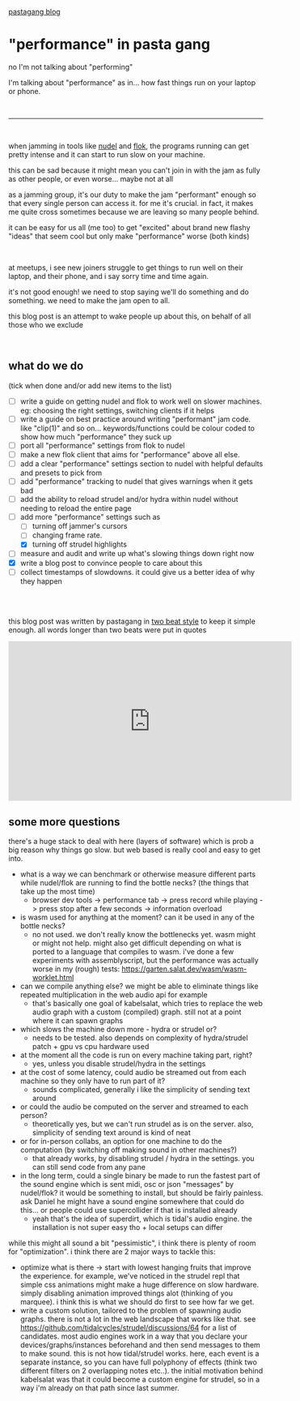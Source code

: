 [pastagang blog](/blog)

# "performance" in pasta gang

no I'm not talking about "performing"

I'm talking about "performance" as in... how fast things run on your laptop or phone.

<br>

<hr>

<br>

when jamming in tools like [nudel](https://nudel.cc) and [flok](https://flok.cc), the programs running can get pretty intense and it can start to run slow on your machine.

this can be sad because it might mean you can't join in with the jam as fully as other people, or even worse... maybe not at all

as a jamming group, it's our duty to make the jam "performant" enough so that every single person can access it. for me it's crucial. in fact, it makes me quite cross sometimes because we are leaving so many people behind.

it can be easy for us all (me too) to get "excited" about brand new flashy "ideas" that seem cool but only make "performance" worse (both kinds)

<br>

at meetups, i see new joiners struggle to get things to run well on their laptop, and their phone, and i say sorry time and time again.

it's not good enough! we need to stop saying we'll do something and do something. we need to make the jam open to all.

this blog post is an attempt to wake people up about this, on behalf of all those who we exclude

<br>

## what do we do

(tick when done and/or add new items to the list)

- [ ] write a guide on getting nudel and flok to work well on slower machines. eg: choosing the right settings, switching clients if it helps
- [ ] write a guide on best practice around writing "performant" jam code. like "clip(1)" and so on... keywords/functions could be colour coded to show how much "performance" they suck up
- [ ] port all "performance" settings from flok to nudel
- [ ] make a new flok client that aims for "performance" above all else.
- [ ] add a clear "performance" settings section to nudel with helpful defaults and presets to pick from
- [ ] add "performance" tracking to nudel that gives warnings when it gets bad
- [ ] add the ability to reload strudel and/or hydra within nudel without needing to reload the entire page
- [ ] add more "performance" settings such as
  - [ ] turning off jammer's cursors
  - [ ] changing frame rate.
  - [x] turning off strudel highlights
- [ ] measure and audit and write up what's slowing things down right now
- [x] write a blog post to convince people to care about this
- [ ] collect timestamps of slowdowns. it could give us a better idea of why they happen

<br>

<br>

this blog post was written by pastagang in [two beat style](https://www.todepond.com/wikiblogarden/academia/style/two-beat) to keep it simple enough. all words longer than two beats were put in quotes

<iframe width="560" height="315" src="https://www.youtube-nocookie.com/embed/29KLkK0Vlw0" title="YouTube video player" frameborder="0" allow="accelerometer; autoplay; clipboard-write; encrypted-media; gyroscope; picture-in-picture; web-share" referrerpolicy="strict-origin-when-cross-origin" allowfullscreen></iframe>

## some more questions

there's a huge stack to deal with here (layers of software) which is prob a big reason why things go slow. but web based is really cool and easy to get into.

- what is a way we can benchmark or otherwise measure different parts while nudel/flok are running to find the bottle necks? (the things that take up the most time)
  - browser dev tools -> performance tab -> press record while playing -> press stop after a few seconds -> information overload
- is wasm used for anything at the moment? can it be used in any of the bottle necks?
  - no not used. we don't really know the bottlenecks yet. wasm might or might not help. might also get difficult depending on what is ported to a language that compiles to wasm. i've done a few experiments with assemblyscript, but the performance was actually worse in my (rough) tests: <https://garten.salat.dev/wasm/wasm-worklet.html>
- can we compile anything else? we might be able to eliminate things like repeated multiplication in the web audio api for example
  - that's basically one goal of kabelsalat, which tries to replace the web audio graph with a custom (compiled) graph. still not at a point where it can spawn graphs
- which slows the machine down more - hydra or strudel or?
  - needs to be tested. also depends on complexity of hydra/strudel patch + gpu vs cpu hardware used
- at the moment all the code is run on every machine taking part, right?
  - yes, unless you disable strudel/hydra in the settings
- at the cost of some latency, could audio be streamed out from each machine so they only have to run part of it?
  - sounds complicated, generally i like the simplicity of sending text around
- or could the audio be computed on the server and streamed to each person?
  - theoretically yes, but we can't run strudel as is on the server. also, simplicity of sending text around is kind of neat
- or for in-person collabs, an option for one machine to do the computation (by switching off making sound in other machines?)
  - that already works, by disabling strudel / hydra in the settings. you can still send code from any pane
- in the long term, could a single binary be made to run the fastest part of the sound engine which is sent midi, osc or json "messages" by nudel/flok? it would be something to install, but should be fairly painless. ask Daniel he might have a sound engine somewhere that could do this... or people could use supercollider if that is installed already
  - yeah that's the idea of superdirt, which is tidal's audio engine. the installation is not super easy tho + local setups can differ

while this might all sound a bit "pessimistic", i think there is plenty of room for "optimization". i think there are 2 major ways to tackle this:

- optimize what is there -> start with lowest hanging fruits that improve the experience. for example, we've noticed in the strudel repl that simple css animations might make a huge difference on slow hardware. simply disabling animation improved things alot (thinking of you marquee). i think this is what we should do first to see how far we get.
- write a custom solution, tailored to the problem of spawning audio graphs. there is not a lot in the web landscape that works like that. see <https://github.com/tidalcycles/strudel/discussions/64> for a list of candidates. most audio engines work in a way that you declare your devices/graphs/instances beforehand and then send messages to them to make sound. this is not how tidal/strudel works. here, each event is a separate instance, so you can have full polyphony of effects (think two different filters on 2 overlapping notes etc..). the initial motivation behind kabelsalat was that it could become a custom engine for strudel, so in a way i'm already on that path since last summer.
